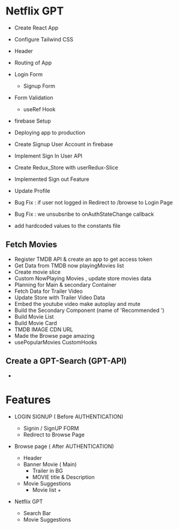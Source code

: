 
# Netflix GPT
 - Create React App
 - Configure Tailwind CSS
 - Header
 - Routing of App
 - Login Form
   - Signup Form
 - Form Validation
    - useRef Hook
 - firebase Setup
 - Deploying app to production
 - Create Signup User Account in firebase
 - Implement  Sign In User API
 - Create Redux_Store with userRedux-Slice
 - Implemented Sign out Feature
 - Update Profile

 - Bug Fix : if user not logged in Redirect to /browse to Login Page
 - Bug Fix : we unsubsribe to onAuthStateChange callback
 - add hardcoded values to the constants file



 ## Fetch Movies
  - Register TMDB API & create an app to get access token
  - Get Data from TMDB now playingMovies list
  - Create movie slice
  - Custom NowPlaying Movies , update store movies data
  - Planning for Main & secondary Container
  - Fetch Data for Trailer Video
  - Update Store with Trailer Video Data
  - Embed the youtube video make autoplay and mute
  - Build the Secondary Component (name of 'Recommended ')
  - Build Movie List
  - Build Movie Card
  - TMDB IMAGE CDN URL
  - Made the Browse page amazing 
  - usePopularMovies CustomHooks


## Create a GPT-Search (GPT-API)
 -  



  





 # Features

  - LOGIN SIGNUP ( Before AUTHENTICATION)
     - Signin / SignUP FORM
     - Redirect to Browse Page

  - Browse page ( After AUTHENTICATION)
       - Header
       - Banner Movie ( Main)
          - Trailer in BG
          - MOVIE title & Description
       - Movie Suggestions
         - Movie list + 


  - Netflix GPT
     - Search Bar
     - Movie Suggestions